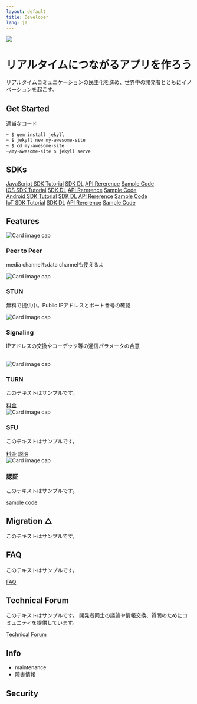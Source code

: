 ```yaml
---
layout: default
title: Developer
lang: ja
---
```


<div class="jumbotron">
  <img src="http://via.placeholder.com/500x200?text=Main+Image">
  <h1>リアルタイムにつながるアプリを作ろう</h1>
  <p class="lead">リアルタイムコミュニケーションの民主化を進め、世界中の開発者とともにイノベーションを起こす。</p>
</div>

## Get Started

適当なコード
```sh
~ $ gem install jekyll
~ $ jekyll new my-awesome-site
~ $ cd my-awesome-site
~/my-awesome-site $ jekyll serve
```

## SDKs

<div class="container">
    <div class="row">
        <div class="col">
            <div class="list-group">
                <a href="./js-sdk.html" class="list-group-item active">
                JavaScript SDK
                </a>
                <a href="#" class="list-group-item list-group-item-action">Tutorial</a>
                <a href="#" class="list-group-item list-group-item-action">SDK DL</a>
                <a href="#" class="list-group-item list-group-item-action">API Rererence</a>
                <a href="#" class="list-group-item list-group-item-action">Sample Code</a>
            </div>
        </div>
        <div class="col">
            <div class="list-group">
                <a href="./ios-sdk.html" class="list-group-item active">
                iOS SDK
                </a>
                <a href="ios-sdk.html" class="list-group-item list-group-item-action">Tutorial</a>
                <a href="#" class="list-group-item list-group-item-action">SDK DL</a>
                <a href="#" class="list-group-item list-group-item-action">API Rererence</a>
                <a href="#" class="list-group-item list-group-item-action">Sample Code</a>
            </div>
        </div>
        <div class="col">
            <div class="list-group">
                <a href="./android-sdk.html" class="list-group-item active">
                Android SDK
                </a>
                <a href="#" class="list-group-item list-group-item-action">Tutorial</a>
                <a href="#" class="list-group-item list-group-item-action">SDK DL</a>
                <a href="#" class="list-group-item list-group-item-action">API Rererence</a>
                <a href="#" class="list-group-item list-group-item-action">Sample Code</a>
            </div>
        </div>
        <div class="col">
            <div class="list-group">
                <a href="#" class="list-group-item active">
                IoT SDK
                </a>
                <a href="#" class="list-group-item list-group-item-action">Tutorial</a>
                <a href="#" class="list-group-item list-group-item-action">SDK DL</a>
                <a href="#" class="list-group-item list-group-item-action">API Rererence</a>
                <a href="#" class="list-group-item list-group-item-action">Sample Code</a>
            </div>
        </div>
    </div>
</div>



## Features 

<div class="row">
    <div class="col-sm-4">
        <div class="card">
            <img class="card-img-top" src="http://via.placeholder.com/350x150" alt="Card image cap">
            <div class="card-block">
                <h3 class="card-title">Peer to Peer</h3>
                <p class="card-text">media channelもdata channelも使えるよ</p>
            </div>
        </div>
    </div>
    <div class="col-sm-4">
        <div class="card">
            <img class="card-img-top" src="http://via.placeholder.com/350x150" alt="Card image cap">
            <div class="card-block">
                <h3 class="card-title">STUN</h3>
                <p class="card-text">無料で提供中。Public IPアドレスとポート番号の確認</p>
            </div>
        </div>
    </div>
    <div class="col-sm-4">
        <div class="card">
            <img class="card-img-top" src="http://via.placeholder.com/350x150" alt="Card image cap">
            <div class="card-block">
                <h3 class="card-title">Signaling</h3>
                <p class="card-text">IPアドレスの交換やコーデック等の通信パラメータの合意</p>
            </div>
        </div>
    </div>
</div>
<br>
<div class="row">
    <div class="col-sm-4">
        <div class="card">
            <img class="card-img-top" src="http://via.placeholder.com/350x150" alt="Card image cap">
            <div class="card-block">
                <h3 class="card-title">TURN</h3>
                <p class="card-text">このテキストはサンプルです。</p>
                <a href="#" class="btn btn-primary">料金</a>
            </div>
        </div>
    </div>
    <div class="col-sm-4">
        <div class="card">
            <img class="card-img-top" src="http://via.placeholder.com/350x150" alt="Card image cap">
            <div class="card-block">
                <h3 class="card-title">SFU</h3>
                <p class="card-text">このテキストはサンプルです。</p>
                <a href="#" class="btn btn-primary">料金</a>
                <a href="#" class="btn btn-primary">説明</a>
            </div>
        </div>
    </div>
    <div class="col-sm-4">
        <div class="card">
            <img class="card-img-top" src="http://via.placeholder.com/350x150" alt="Card image cap">
            <div class="card-block">
                <h3 class="card-title">認証</h3>
                <p class="card-text">このテキストはサンプルです。</p>
                <a href="#" class="btn btn-primary">sample code</a>
            </div>
        </div>
    </div>
</div>

## Migration △
このテキストはサンプルです。

## FAQ
このテキストはサンプルです。

[FAQ](https://support.skyway.io/hc/ja/categories/204565748)

## Technical Forum
このテキストはサンプルです。
開発者同士の議論や情報交換、質問のためにコミュニティを提供しています。

[Technical Forum](https://support.skyway.io/hc/ja/community/topics)

## Info
- maintenance
- 障害情報

## Security

